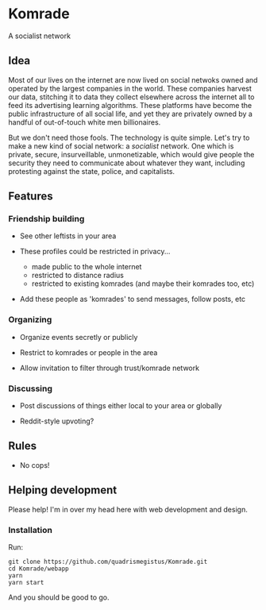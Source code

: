 # Komrade

A socialist network

## Idea

Most of our lives on the internet are now lived on social netwoks owned and operated by the largest companies in the world. These companies harvest our data, stitching it to data they collect elsewhere across the internet all to feed its advertising learning algorithms. These platforms have become the public infrastructure of all social life, and yet they are privately owned by a handful of out-of-touch white men billionaires.

But we don't need those fools. The technology is quite simple. Let's try to make a new kind of social network: a *socialist* network. One which is private, secure, insurveillable, unmonetizable, which would give people the security they need to communicate about whatever they want, including protesting against the state, police, and capitalists.



## Features

### Friendship building

*  See other leftists in your area

* These profiles could be restricted in privacy...
	* made public to the whole internet
	* restricted to distance radius
    * restricted to existing komrades (and maybe their komrades too, etc)

* Add these people as 'komrades' to send messages, follow posts, etc

### Organizing

* Organize events secretly or publicly

* Restrict to komrades or people in the area

* Allow invitation to filter through trust/komrade network


### Discussing

* Post discussions of things either local to your area or globally

* Reddit-style upvoting?


## Rules

*   No cops!

## Helping development

Please help! I'm in over my head here with web development and design.

### Installation

Run:

```
git clone https://github.com/quadrismegistus/Komrade.git
cd Komrade/webapp
yarn
yarn start
```

And you should be good to go.

